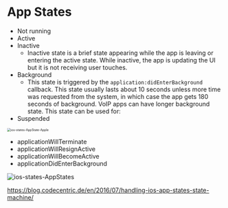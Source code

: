# App States



- Not running
- Active
- Inactive
  - Inactive state is a brief state appearing while the app is leaving or entering the active state. While inactive, the app is updating the UI but it is not receiving user touches.
- Background
  - This state is triggered by the `application:didEnterBackground` callback. This state usually lasts about 10 seconds unless more time was requested from the system, in which case the app gets 180 seconds of background. VoIP apps can have longer background state. This state can be used for:
- Suspended



<img src="/Users/congle/Documents/Dev/ios-all-learnings/Images/ios-states-AppState-Apple.png" alt="ios-states-AppState-Apple" style="zoom: 50%;" />

- applicationWillTerminate
- applicationWillResignActive
- applicationWillBecomeActive
- applicationDidEnterBackground



<img src="/Users/congle/Documents/Dev/ios-all-learnings/Images/ios-states-AppStates.png" alt="ios-states-AppStates"  />

https://blog.codecentric.de/en/2016/07/handling-ios-app-states-state-machine/



